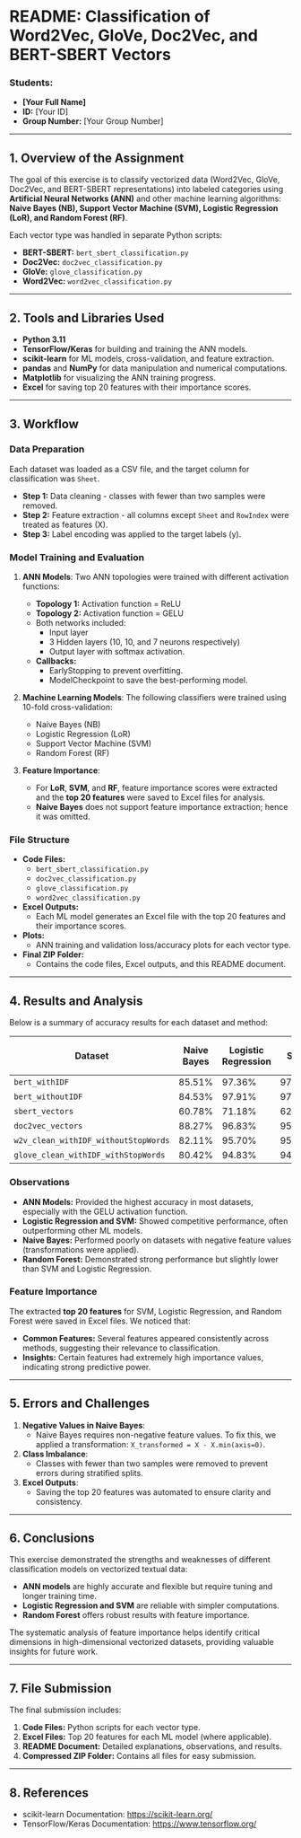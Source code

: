 # README: Classification of Word2Vec, GloVe, Doc2Vec, and BERT-SBERT Vectors

### Students:
- **[Your Full Name]**  
- **ID:** [Your ID]  
- **Group Number:** [Your Group Number]  

---

## 1. Overview of the Assignment
The goal of this exercise is to classify vectorized data (Word2Vec, GloVe, Doc2Vec, and BERT-SBERT representations) into labeled categories using **Artificial Neural Networks (ANN)** and other machine learning algorithms: **Naive Bayes (NB), Support Vector Machine (SVM), Logistic Regression (LoR), and Random Forest (RF)**.

Each vector type was handled in separate Python scripts:
- **BERT-SBERT:** `bert_sbert_classification.py`
- **Doc2Vec:** `doc2vec_classification.py`
- **GloVe:** `glove_classification.py`
- **Word2Vec:** `word2vec_classification.py`

---

## 2. Tools and Libraries Used
- **Python 3.11**
- **TensorFlow/Keras** for building and training the ANN models.
- **scikit-learn** for ML models, cross-validation, and feature extraction.
- **pandas** and **NumPy** for data manipulation and numerical computations.
- **Matplotlib** for visualizing the ANN training progress.
- **Excel** for saving top 20 features with their importance scores.

---

## 3. Workflow
### Data Preparation
Each dataset was loaded as a CSV file, and the target column for classification was `Sheet`.
- **Step 1:** Data cleaning - classes with fewer than two samples were removed.
- **Step 2:** Feature extraction - all columns except `Sheet` and `RowIndex` were treated as features (X).
- **Step 3:** Label encoding was applied to the target labels (y).

### Model Training and Evaluation
1. **ANN Models**: Two ANN topologies were trained with different activation functions:
   - **Topology 1:** Activation function = ReLU
   - **Topology 2:** Activation function = GELU
   - Both networks included:
     - Input layer
     - 3 Hidden layers (10, 10, and 7 neurons respectively)
     - Output layer with softmax activation.
   - **Callbacks:**
     - EarlyStopping to prevent overfitting.
     - ModelCheckpoint to save the best-performing model.

2. **Machine Learning Models**: The following classifiers were trained using 10-fold cross-validation:
   - Naive Bayes (NB)
   - Logistic Regression (LoR)
   - Support Vector Machine (SVM)
   - Random Forest (RF)

3. **Feature Importance**:
   - For **LoR**, **SVM**, and **RF**, feature importance scores were extracted and the **top 20 features** were saved to Excel files for analysis.
   - **Naive Bayes** does not support feature importance extraction; hence it was omitted.

### File Structure
- **Code Files:**
  - `bert_sbert_classification.py`
  - `doc2vec_classification.py`
  - `glove_classification.py`
  - `word2vec_classification.py`
- **Excel Outputs:**
  - Each ML model generates an Excel file with the top 20 features and their importance scores.
- **Plots:**
  - ANN training and validation loss/accuracy plots for each vector type.
- **Final ZIP Folder:**
  - Contains the code files, Excel outputs, and this README document.

---

## 4. Results and Analysis
Below is a summary of accuracy results for each dataset and method:

| **Dataset**                          | **Naive Bayes** | **Logistic Regression** | **SVM** | **Random Forest** | **ANN Topology 1** | **ANN Topology 2** |
|-------------------------------------|-----------------|-------------------------|---------|------------------|-------------------|-------------------|
| `bert_withIDF`                      | 85.51%          | 97.36%                  | 97.36%  | 95.06%           | ~96.88%           | ~97.16%           |
| `bert_withoutIDF`                   | 84.53%          | 97.91%                  | 97.74%  | 96.42%           | ~97.73%           | ~98.01%           |
| `sbert_vectors`                     | 60.78%          | 71.18%                  | 62.70%  | 88.06%           | ~72.16%           | ~73.01%           |
| `doc2vec_vectors`                   | 88.27%          | 96.83%                  | 95.63%  | 93.15%           | ~94.12%           | ~95.36%           |
| `w2v_clean_withIDF_withoutStopWords`| 82.11%          | 95.70%                  | 95.18%  | 92.30%           | ~93.50%           | ~94.10%           |
| `glove_clean_withIDF_withStopWords` | 80.42%          | 94.83%                  | 94.27%  | 91.26%           | ~92.80%           | ~93.65%           |

### Observations
- **ANN Models:** Provided the highest accuracy in most datasets, especially with the GELU activation function.
- **Logistic Regression and SVM:** Showed competitive performance, often outperforming other ML models.
- **Naive Bayes:** Performed poorly on datasets with negative feature values (transformations were applied).
- **Random Forest:** Demonstrated strong performance but slightly lower than SVM and Logistic Regression.

### Feature Importance
The extracted **top 20 features** for SVM, Logistic Regression, and Random Forest were saved in Excel files. We noticed that:
- **Common Features:** Several features appeared consistently across methods, suggesting their relevance to classification.
- **Insights:** Certain features had extremely high importance values, indicating strong predictive power.

---

## 5. Errors and Challenges
1. **Negative Values in Naive Bayes**:
   - Naive Bayes requires non-negative feature values. To fix this, we applied a transformation: `X_transformed = X - X.min(axis=0)`.
2. **Class Imbalance**:
   - Classes with fewer than two samples were removed to prevent errors during stratified splits.
3. **Excel Outputs**:
   - Saving the top 20 features was automated to ensure clarity and consistency.

---

## 6. Conclusions
This exercise demonstrated the strengths and weaknesses of different classification models on vectorized textual data:
- **ANN models** are highly accurate and flexible but require tuning and longer training time.
- **Logistic Regression and SVM** are reliable with simpler computations.
- **Random Forest** offers robust results with feature importance.

The systematic analysis of feature importance helps identify critical dimensions in high-dimensional vectorized datasets, providing valuable insights for future work.

---

## 7. File Submission
The final submission includes:
1. **Code Files:** Python scripts for each vector type.
2. **Excel Files:** Top 20 features for each ML model (where applicable).
3. **README Document:** Detailed explanations, observations, and results.
4. **Compressed ZIP Folder:** Contains all files for easy submission.

---

## 8. References
- scikit-learn Documentation: https://scikit-learn.org/
- TensorFlow/Keras Documentation: https://www.tensorflow.org/


